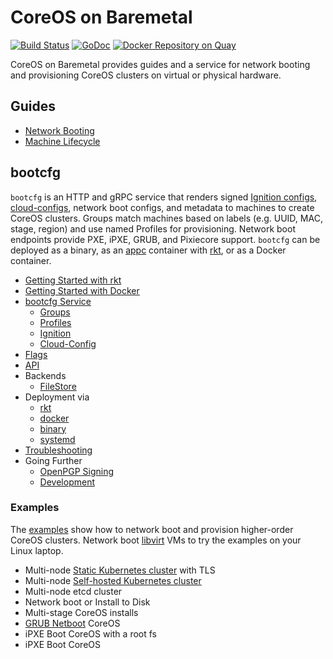 
# CoreOS on Baremetal

[![Build Status](https://travis-ci.org/coreos/coreos-baremetal.svg?branch=master)](https://travis-ci.org/coreos/coreos-baremetal) [![GoDoc](https://godoc.org/github.com/coreos/coreos-baremetal?status.png)](https://godoc.org/github.com/coreos/coreos-baremetal) [![Docker Repository on Quay](https://quay.io/repository/coreos/bootcfg/status "Docker Repository on Quay")](https://quay.io/repository/coreos/bootcfg)

CoreOS on Baremetal provides guides and a service for network booting and provisioning CoreOS clusters on virtual or physical hardware.

## Guides

* [Network Booting](Documentation/network-booting.md)
* [Machine Lifecycle](Documentation/machine-lifecycle.md)

## bootcfg

`bootcfg` is an HTTP and gRPC service that renders signed [Ignition configs](https://coreos.com/ignition/docs/latest/what-is-ignition.html), [cloud-configs](https://coreos.com/os/docs/latest/cloud-config.html), network boot configs, and metadata to machines to create CoreOS clusters. Groups match machines based on labels (e.g. UUID, MAC, stage, region) and use named Profiles for provisioning. Network boot endpoints provide PXE, iPXE, GRUB, and Pixiecore support. `bootcfg` can be deployed as a binary, as an [appc](https://github.com/appc/spec) container with [rkt](https://coreos.com/rkt/docs/latest/), or as a Docker container.

* [Getting Started with rkt](Documentation/getting-started-rkt.md)
* [Getting Started with Docker](Documentation/getting-started-docker.md)
* [bootcfg Service](Documentation/bootcfg.md)
    * [Groups](Documentation/bootcfg.md#groups-and-metadata)
    * [Profiles](Documentation/bootcfg.md#profiles)
    * [Ignition](Documentation/ignition.md)
    * [Cloud-Config](Documentation/cloud-config.md)
* [Flags](Documentation/config.md)
* [API](Documentation/api.md)
* Backends
    * [FileStore](Documentation/bootcfg.md#data)
* Deployment via
    * [rkt](Documentation/deployment.md#rkt)
    * [docker](Documentation/deployment.md#docker)
    * [binary](Documentation/deployment.md#binary)
    * [systemd](Documentation/deployment.md#systemd)
* [Troubleshooting](Documentation/troubleshooting.md)
* Going Further
    * [OpenPGP Signing](Documentation/openpgp.md)
    * [Development](Documentation/dev/develop.md)

### Examples

The [examples](examples) show how to network boot and provision higher-order CoreOS clusters. Network boot [libvirt](scripts/README.md#libvirt) VMs to try the examples on your Linux laptop.

* Multi-node [Static Kubernetes cluster](examples/README.md) with TLS
* Multi-node [Self-hosted Kubernetes cluster](Documentation/bootkube.md)
* Multi-node etcd cluster
* Network boot or Install to Disk
* Multi-stage CoreOS installs
* [GRUB Netboot](Documentation/dev/grub.md) CoreOS
* iPXE Boot CoreOS with a root fs
* iPXE Boot CoreOS
